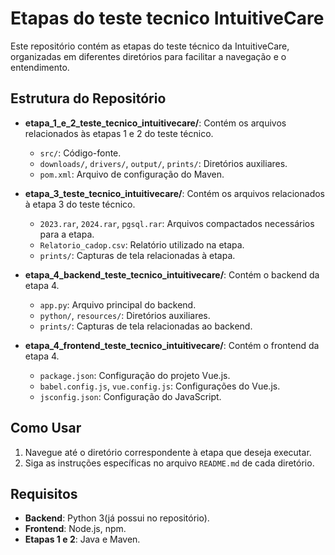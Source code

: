 # Etapas do teste tecnico IntuitiveCare

Este repositório contém as etapas do teste técnico da IntuitiveCare, organizadas em diferentes diretórios para facilitar a navegação e o entendimento.

## Estrutura do Repositório

- **etapa_1_e_2_teste_tecnico_intuitivecare/**: Contém os arquivos relacionados às etapas 1 e 2 do teste técnico.
  - `src/`: Código-fonte.
  - `downloads/`, `drivers/`, `output/`, `prints/`: Diretórios auxiliares.
  - `pom.xml`: Arquivo de configuração do Maven.

- **etapa_3_teste_tecnico_intuitivecare/**: Contém os arquivos relacionados à etapa 3 do teste técnico.
  - `2023.rar`, `2024.rar`, `pgsql.rar`: Arquivos compactados necessários para a etapa.
  - `Relatorio_cadop.csv`: Relatório utilizado na etapa.
  - `prints/`: Capturas de tela relacionadas à etapa.

- **etapa_4_backend_teste_tecnico_intuitivecare/**: Contém o backend da etapa 4.
  - `app.py`: Arquivo principal do backend.
  - `python/`, `resources/`: Diretórios auxiliares.
  - `prints/`: Capturas de tela relacionadas ao backend.

- **etapa_4_frontend_teste_tecnico_intuitivecare/**: Contém o frontend da etapa 4.
  - `package.json`: Configuração do projeto Vue.js.
  - `babel.config.js`, `vue.config.js`: Configurações do Vue.js.
  - `jsconfig.json`: Configuração do JavaScript.

## Como Usar

1. Navegue até o diretório correspondente à etapa que deseja executar.
2. Siga as instruções específicas no arquivo `README.md` de cada diretório.

## Requisitos

- **Backend**: Python 3(já possui no repositório).
- **Frontend**: Node.js, npm.
- **Etapas 1 e 2**: Java e Maven.
